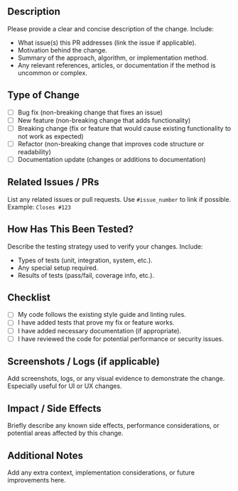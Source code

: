 ## Description

Please provide a clear and concise description of the change. Include:

- What issue(s) this PR addresses (link the issue if applicable).
- Motivation behind the change.
- Summary of the approach, algorithm, or implementation method.
- Any relevant references, articles, or documentation if the method is uncommon or complex.

## Type of Change

- [ ] Bug fix (non-breaking change that fixes an issue)
- [ ] New feature (non-breaking change that adds functionality)
- [ ] Breaking change (fix or feature that would cause existing functionality to not work as expected)
- [ ] Refactor (non-breaking change that improves code structure or readability)
- [ ] Documentation update (changes or additions to documentation)

## Related Issues / PRs

List any related issues or pull requests. Use `#issue_number` to link if possible.  
Example: `Closes #123`

## How Has This Been Tested?

Describe the testing strategy used to verify your changes. Include:

- Types of tests (unit, integration, system, etc.).
- Any special setup required.
- Results of tests (pass/fail, coverage info, etc.).

## Checklist

- [ ] My code follows the existing style guide and linting rules.
- [ ] I have added tests that prove my fix or feature works.
- [ ] I have added necessary documentation (if appropriate).
- [ ] I have reviewed the code for potential performance or security issues.

## Screenshots / Logs (if applicable)

Add screenshots, logs, or any visual evidence to demonstrate the change. Especially useful for UI or UX changes.

## Impact / Side Effects

Briefly describe any known side effects, performance considerations, or potential areas affected by this change.

## Additional Notes

Add any extra context, implementation considerations, or future improvements here.
